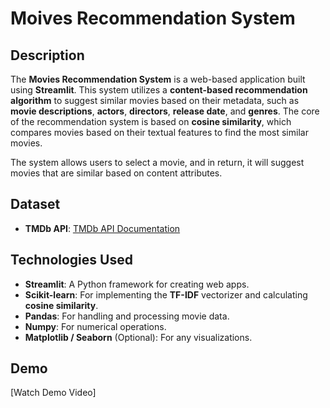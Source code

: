 # Moives Recommendation System

## Description

The **Movies Recommendation System** is a web-based application built using **Streamlit**. This system utilizes a **content-based recommendation algorithm** to suggest similar movies based on their metadata, such as **movie descriptions**, **actors**, **directors**, **release date**, and **genres**. The core of the recommendation system is based on **cosine similarity**, which compares movies based on their textual features to find the most similar movies.

The system allows users to select a movie, and in return, it will suggest movies that are similar based on content attributes.

## Dataset
- **TMDb API**: [TMDb API Documentation](https://www.themoviedb.org/documentation/api)


## Technologies Used

- **Streamlit**: A Python framework for creating web apps.
- **Scikit-learn**: For implementing the **TF-IDF** vectorizer and calculating **cosine similarity**.
- **Pandas**: For handling and processing movie data.
- **Numpy**: For numerical operations.
- **Matplotlib / Seaborn** (Optional): For any visualizations.

## Demo

[Watch Demo Video]